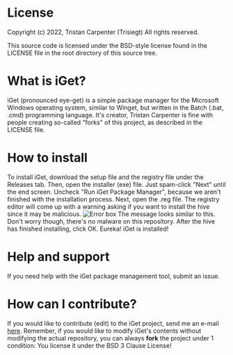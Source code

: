 # License
Copyright (c) 2022, Tristan Carpenter (Trisiegt)
All rights reserved.

This source code is licensed under the BSD-style license found in the
LICENSE file in the root directory of this source tree. 


# What is iGet?
iGet (pronounced eye-get) is a simple package manager for the Microsoft Windows operating system, similar to Winget, but written in the Batch (.bat, .cmd) programming language.
It's creator, Tristan Carpenter is fine with people creating so-called "forks" of this project, as described in the LICENSE file.

# How to install
To install iGet, download the setup file and the registry file under the Releases tab.
Then, open the installer (exe) file.
Just spam-click "Next" until the end screen.
Uncheck "Run iGet Package Manager", because we aren't finished with the installation process.
Next, open the .reg file.
The registry editor will come up with a warning asking if you want to install the hive since it may be malicious.
![Error box](https://i0.wp.com/techdirectarchive.com/wp-content/uploads/2020/09/unload-confirm-Capture.png?resize=508%2C144&ssl=1)
The message looks similar to this.
Don't worry though, there's no malware on this repository.
After the hive has finished installing, click OK.
Eureka! iGet is installed!


# Help and support
If you need help with the iGet package management tool, submit an issue.

# How can I contribute?
If you would like to contribute (edit) to the iGet project, send me an e-mail [here](mailto:tristan4@mail.com).
Remember, if you would like to modify iGet's contents without modifying the actual repository, you can always **fork** the project under 1 condition:
You license it under the BSD 3 Clause License!
